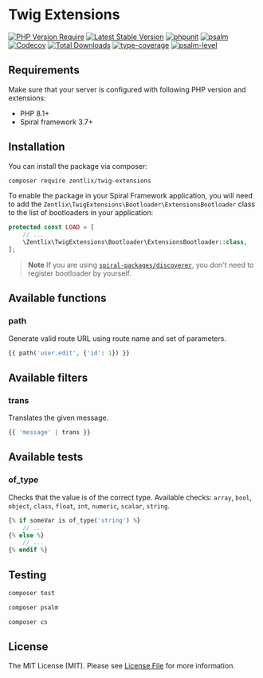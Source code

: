 # Twig Extensions

[![PHP Version Require](https://poser.pugx.org/zentlix/twig-extensions/require/php)](https://packagist.org/packages/zentlix/twig-extensions)
[![Latest Stable Version](https://poser.pugx.org/zentlix/twig-extensions/v/stable)](https://packagist.org/packages/zentlix/twig-extensions)
[![phpunit](https://github.com/zentlix/twig-extensions/actions/workflows/phpunit.yml/badge.svg)](https://github.com/zentlix/twig-extensions/actions)
[![psalm](https://github.com/zentlix/twig-extensions/actions/workflows/psalm.yml/badge.svg)](https://github.com/zentlix/twig-extensions/actions)
[![Codecov](https://codecov.io/gh/zentlix/twig-extensions/branch/1.x/graph/badge.svg)](https://codecov.io/gh/zentlix/twig-extensions)
[![Total Downloads](https://poser.pugx.org/zentlix/twig-extensions/downloads)](https://packagist.org/packages/zentlix/twig-extensions)
[![type-coverage](https://shepherd.dev/github/zentlix/twig-extensions/coverage.svg)](https://shepherd.dev/github/zentlix/twig-extensions)
[![psalm-level](https://shepherd.dev/github/zentlix/twig-extensions/level.svg)](https://shepherd.dev/github/zentlix/twig-extensions)

## Requirements

Make sure that your server is configured with following PHP version and extensions:

- PHP 8.1+
- Spiral framework 3.7+

## Installation

You can install the package via composer:

```bash
composer require zentlix/twig-extensions
```

To enable the package in your Spiral Framework application, you will need to add
the `Zentlix\TwigExtensions\Bootloader\ExtensionsBootloader` class to the list of bootloaders in your application:

```php
protected const LOAD = [
    // ...
    \Zentlix\TwigExtensions\Bootloader\ExtensionsBootloader::class,
];
```

> **Note**
> If you are using [`spiral-packages/discoverer`](https://github.com/spiral-packages/discoverer),
> you don't need to register bootloader by yourself.


## Available functions

### path

Generate valid route URL using route name and set of parameters.

```php
{{ path('user.edit', {'id': 1}) }}
```

## Available filters

### trans

Translates the given message.

```php
{{ 'message' | trans }}
```

## Available tests

### of_type

Checks that the value is of the correct type. Available checks: `array`, `bool`, `object`, `class`, `float`, `int`,
`numeric`, `scalar`, `string`.

```php
{% if someVar is of_type('string') %}
    // ...
{% else %}
    // ...
{% endif %}
```

## Testing

```bash
composer test
```

```bash
composer psalm
```

```bash
composer cs
```

## License

The MIT License (MIT). Please see [License File](LICENSE) for more information.
